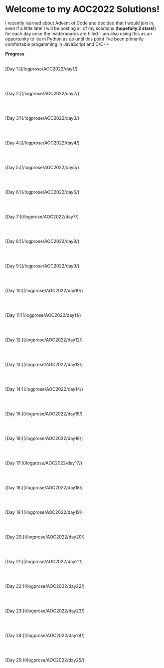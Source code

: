 <h1> Welcome to my AOC2022 Solutions!</h1>
<p>I recently learned about Advent of Code and decided that I would join in, even if a little late! I will be posting all of my solutions (<strong>hopefully 2 stars!</strong>) for each day once the leaderboards are filled. I am also using this as an opportunity to learn Python as up until this point I've been primarily comfortable progamming in JavaScript and C/C++</p>

<strong>Progress</strong><br></br>

<p>[Day 1:](/logprose/AOC2022/day1/)</a></p><br></br>
<p>[Day 2:](/logprose/AOC2022/day2/)</p><br></br>
<p>[Day 3:](/logprose/AOC2022/day3/)</p><br></br>
<p>[Day 4:](/logprose/AOC2022/day4/)</p><br></br>
<p>[Day 5:](/logprose/AOC2022/day5/)</p><br></br>
<p>[Day 6:](/logprose/AOC2022/day6/)</p><br></br>
<p>[Day 7:](/logprose/AOC2022/day7/)</p><br></br>
<p>[Day 8:](/logprose/AOC2022/day8/)</p><br></br>
<p>[Day 9:](/logprose/AOC2022/day9/)</p><br></br>
<p>[Day 10:](/logprose/AOC2022/day10/)</p><br></br>
<p>[Day 11:](/logprose/AOC2022/day11/)</p><br></br>
<p>[Day 12:](/logprose/AOC2022/day12/)</p><br></br>
<p>[Day 13:](/logprose/AOC2022/day13/)</p><br></br>
<p>[Day 14:](/logprose/AOC2022/day14/)</p><br></br>
<p>[Day 15:](/logprose/AOC2022/day15/)</p><br></br>
<p>[Day 16:](/logprose/AOC2022/day16/)</p><br></br>
<p>[Day 17:](/logprose/AOC2022/day17/)</p><br></br>
<p>[Day 18:](/logprose/AOC2022/day18/)</p><br></br>
<p>[Day 19:](/logprose/AOC2022/day19/)</p><br></br>
<p>[Day 20:](/logprose/AOC2022/day20/)</p><br></br>
<p>[Day 21:](/logprose/AOC2022/day21/)</p><br></br>
<p>[Day 22:](/logprose/AOC2022/day22/)</p><br></br>
<p>[Day 23:](/logprose/AOC2022/day23/)</p><br></br>
<p>[Day 24:](/logprose/AOC2022/day24/)</p><br></br>
<p>[Day 25:](/logprose/AOC2022/day25/)</p><br></br>
